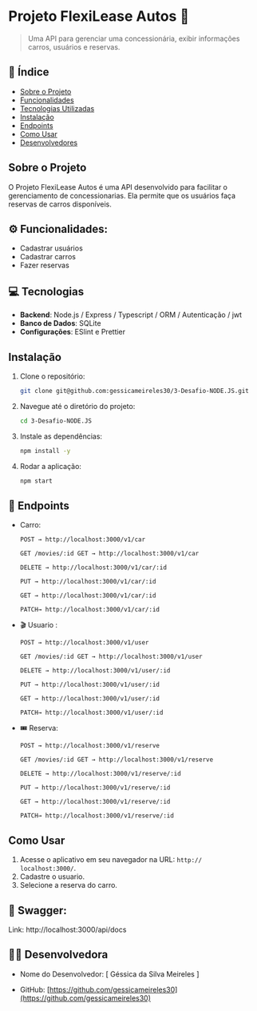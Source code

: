 # Projeto FlexiLease Autos 🚜

> Uma API para gerenciar uma concessionária, exibir informações carros, usuários e reservas.

## 📖 Índice

- [Sobre o Projeto](#sobre-o-projeto)
- [Funcionalidades](#funcionalidades)
- [Tecnologias Utilizadas](#tecnologias-utilizadas)
- [Instalação](#instalação)
- [Endpoints ](#Endpoints)
- [Como Usar](#como-usar)
- [Desenvolvedores](#Desenvolvedores)

## Sobre o Projeto

O Projeto FlexiLease Autos  é uma API desenvolvido para facilitar o gerenciamento de concessionarias. Ela permite que os usuários faça reservas de carros disponíveis.

## ⚙️ Funcionalidades:

- Cadastrar usuários
- Cadastrar carros
- Fazer reservas

## 💻 Tecnologias

- **Backend**: Node.js / Express / Typescript / ORM / Autenticação / jwt
- **Banco de Dados**: SQLite
- **Configurações**: ESlint e Prettier


## Instalação

1. Clone o repositório:
    ```bash
    git clone git@github.com:gessicameireles30/3-Desafio-NODE.JS.git
    ```
2. Navegue até o diretório do projeto:
    ```bash
    cd 3-Desafio-NODE.JS
    ```
3. Instale as dependências:
    ```bash
    npm install -y
    ```

4. Rodar a aplicação:
    ```bash
    npm start
    ```

## 📄 Endpoints

- Carro:

     ```POST → http://localhost:3000/v1/car```

    ```GET /movies/:id GET → http://localhost:3000/v1/car```

     ```DELETE → http://localhost:3000/v1/car/:id```

     ```PUT → http://localhost:3000/v1/car/:id```

    ```GET → http://localhost:3000/v1/car/:id ```

    ```PATCH→ http://localhost:3000/v1/car/:id ```


- 🎬 Usuario :

    ```POST → http://localhost:3000/v1/user```

    ```GET /movies/:id GET → http://localhost:3000/v1/user```

     ```DELETE → http://localhost:3000/v1/user/:id```

     ```PUT → http://localhost:3000/v1/user/:id```

    ```GET → http://localhost:3000/v1/user/:id ```

    ```PATCH→ http://localhost:3000/v1/user/:id ```


- 🎟️ Reserva:

     ```POST → http://localhost:3000/v1/reserve```

    ```GET /movies/:id GET → http://localhost:3000/v1/reserve```

     ```DELETE → http://localhost:3000/v1/reserve/:id```

     ```PUT → http://localhost:3000/v1/reserve/:id```

    ```GET → http://localhost:3000/v1/reserve/:id ```

    ```PATCH→ http://localhost:3000/v1/reserve/:id ```

## Como Usar

1. Acesse o aplicativo em seu navegador na URL: `http://
localhost:3000/`.
2. Cadastre o usuario.
3. Selecione a reserva do carro.

## 📄 Swagger:
Link: http://localhost:3000/api/docs


## 👨‍💻 Desenvolvedora


- Nome do Desenvolvedor: [
  Géssica da Silva Meireles ]

- GitHub: [https://github.com/gessicameireles30](https://github.com/gessicameireles30)

